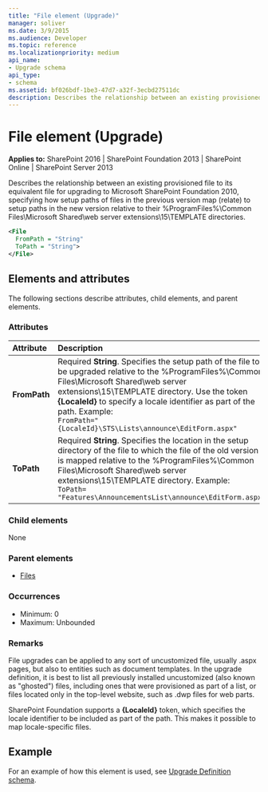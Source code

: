 ```yaml
---
title: "File element (Upgrade)"
manager: soliver
ms.date: 3/9/2015
ms.audience: Developer
ms.topic: reference
ms.localizationpriority: medium
api_name:
- Upgrade schema
api_type:
- schema
ms.assetid: bf026bdf-1be3-47d7-a32f-3ecbd27511dc
description: Describes the relationship between an existing provisioned file to its equivalent file for upgrading to Microsoft SharePoint Foundation 2010.
---
```


# File element (Upgrade)

**Applies to:** SharePoint 2016 | SharePoint Foundation 2013 | SharePoint Online | SharePoint Server 2013

Describes the relationship between an existing provisioned file to its equivalent file for upgrading to Microsoft SharePoint Foundation 2010, specifying how setup paths of files in the previous version map (relate) to setup paths in the new version relative to their %ProgramFiles%\Common Files\Microsoft Shared\web server extensions\15\TEMPLATE directories.

```XML
<File
  FromPath = "String"
  ToPath = "String">
</File>
```
## Elements and attributes

The following sections describe attributes, child elements, and parent elements.

### Attributes

|**Attribute**|**Description**|
|:-----|:-----|
|**FromPath** <br/> |Required **String**. Specifies the setup path of the file to be upgraded relative to the %ProgramFiles%\Common Files\Microsoft Shared\web server extensions\15\TEMPLATE directory. Use the token **{LocaleId}** to specify a locale identifier as part of the path. Example:  <br/>  `FromPath="{LocaleId}\STS\Lists\announce\EditForm.aspx"` <br/> |
|**ToPath** <br/> |Required **String**. Specifies the location in the setup directory of the file to which the file of the old version is mapped relative to the %ProgramFiles%\Common Files\Microsoft Shared\web server extensions\15\TEMPLATE directory. Example:  <br/>  `ToPath= "Features\AnnouncementsList\announce\EditForm.aspx"` <br/> |

### Child elements

None

### Parent elements

- [Files](files-element-upgrade.md)

### Occurrences

- Minimum: 0
- Maximum: Unbounded

### Remarks

File upgrades can be applied to any sort of uncustomized file, usually .aspx pages, but also to entities such as document templates. In the upgrade definition, it is best to list all previously installed uncustomized (also known as "ghosted") files, including ones that were provisioned as part of a list, or files located only in the top-level website, such as .dwp files for web parts.

SharePoint Foundation supports a **{LocaleId}** token, which specifies the locale identifier to be included as part of the path. This makes it possible to map locale-specific files.

## Example

For an example of how this element is used, see [Upgrade Definition schema](upgrade-definition-schema.md).
